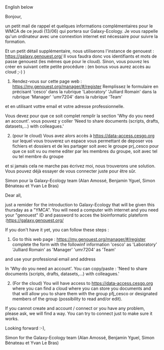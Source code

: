 English below

Bonjour,

un petit mail de rappel et quelques informations complémentaires pour le WMCA de ce jeudi (13/06) qui portera sur Galaxy-Ecology.
Je vous rappelle qu'un ordinateur avec une connextion internet est nécessaire pour suivre la formation.

Et un petit détail supplémentaire, nous utiliserons l'instance de genouest : https://galaxy.genouest.org/
Il vous faudra donc vos identifiants et mots de passe genouest (les mêmes que pour le cloud). Sinon, vous pouvez les créer en suivant cette petite procédure : (en bonus vous aurez accès au cloud ;-) )

1. Rendez-vous sur cette page web :
https://my.genouest.org/manager/#/register
Remplissez le formulaire en précisant
'cesco' dans la rubrique 'Laboratory'
'Julliard Romain' dans la rubrique 'Manager'
'umr7204' dans la rubrique 'Team'

et en utilisant vottre email et votre adresse professionnelle.

Vous devez pour que ce soit complet remplir la section 'Why do you need an account'. vous pouvez y coller 'Need to share documents (scripts, drafts, datasets,...) with colleagues.'

2. (pour le cloud) Vous avez alors accès à  https://data-access.cesgo.org sur lequel vous trouverez un espace vous permettant de deposer vos fichiers et dossiers et de les partager soit avec le groupe prj_cesco pour que ce soit vu ou meme editer par les membres du groupe, soit avec tel ou tel membre du groupe

 et si jamais cela ne marche pas écrivez moi, nous trouverons une solution. Vous pouvez déjà essayer de vous connecter juste pour être sûr.

 Simon pour la Galaxy-Ecology team (Alan Amossé, Benjamin Yguel, Simon Bénateau et Yvan Le Bras)

Dear all,

just a remider for the introduction to Galaxy-Ecology that will be given this thursday as a "YMCA".
You will need a computer with internet and you need your "genouest" ID and password to acces the bioinformatic plateform :https://galaxy.genouest.org/

If you don't have it yet, you can follow these steps :

1. Go to this web page :
https://my.genouest.org/manager/#/register
complete the form with the followinf information
'cesco' as 'Laboratory'
'Julliard Romain' as 'Manager'
'umr7204' as 'Team'

and use your professional email and address

In 'Why do you need an account'. You can copy/paste : 'Need to share documents (scripts, drafts, datasets,...) with colleagues.'

2. (For the cloud) You will have access to https://data-access.cesgo.org where you can find a cloud where you can store you documents and that will allow you to share them with the group pfj_cesco or designated members of the group (possibility to read and/or edit).

If you cannot create and account / connect or you have any problem, please ask, we will find a way. You can try to connect just to make sure it works.

Looking forward :-),

Simon for the Galaxy-Ecology team (Alan Amossé, Benjamin Yguel, Simon Bénateau et Yvan Le Bras)
